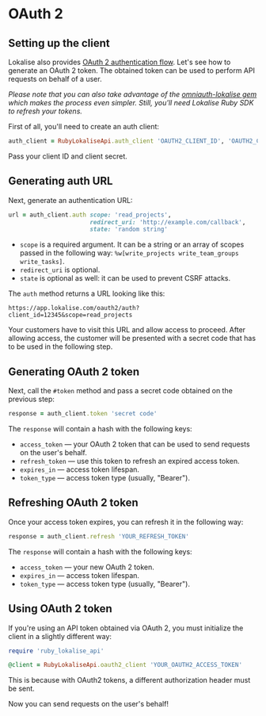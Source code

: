 # OAuth 2

## Setting up the client

Lokalise also provides [OAuth 2 authentication flow](http://docs.lokalise.com/en/articles/5574713-oauth-2). Let's see how to generate an OAuth 2 token. The obtained token can be used to perform API requests on behalf of a user.

*Please note that you can also take advantage of the [omniauth-lokalise gem](https://github.com/bodrovis/omniauth-lokalise) which makes the process even simpler. Still, you'll need Lokalise Ruby SDK to refresh your tokens.*

First of all, you'll need to create an auth client:

```ruby
auth_client = RubyLokaliseApi.auth_client 'OAUTH2_CLIENT_ID', 'OAUTH2_CLIENT_SECRET'
```

Pass your client ID and client secret.

## Generating auth URL

Next, generate an authentication URL:

```ruby
url = auth_client.auth scope: 'read_projects',
                       redirect_uri: 'http://example.com/callback',
                       state: 'random string'
```

* `scope` is a required argument. It can be a string or an array of scopes passed in the following way: `%w[write_projects write_team_groups write_tasks]`.
* `redirect_uri` is optional.
* `state` is optional as well: it can be used to prevent CSRF attacks.

The `auth` method returns a URL looking like this:

```
https://app.lokalise.com/oauth2/auth?client_id=12345&scope=read_projects
```

Your customers have to visit this URL and allow access to proceed. After allowing access, the customer will be presented with a secret code that has to be used in the following step.

## Generating OAuth 2 token

Next, call the `#token` method and pass a secret code obtained on the previous step:

```ruby
response = auth_client.token 'secret code'
```

The `response` will contain a hash with the following keys:

* `access_token` — your OAuth 2 token that can be used to send requests on the user's behalf.
* `refresh_token` — use this token to refresh an expired access token.
* `expires_in` — access token lifespan.
* `token_type` — access token type (usually, "Bearer").

## Refreshing OAuth 2 token

Once your access token expires, you can refresh it in the following way:

```ruby
response = auth_client.refresh 'YOUR_REFRESH_TOKEN'
```

The `response` will contain a hash with the following keys:

* `access_token` — your new OAuth 2 token.
* `expires_in` — access token lifespan.
* `token_type` — access token type (usually, "Bearer").

## Using OAuth 2 token

If you're using an API token obtained via OAuth 2, you must initialize the client in a slightly different way:

```ruby
require 'ruby_lokalise_api'

@client = RubyLokaliseApi.oauth2_client 'YOUR_OAUTH2_ACCESS_TOKEN'
```

This is because with OAuth2 tokens, a different authorization header must be sent.

Now you can send requests on the user's behalf!